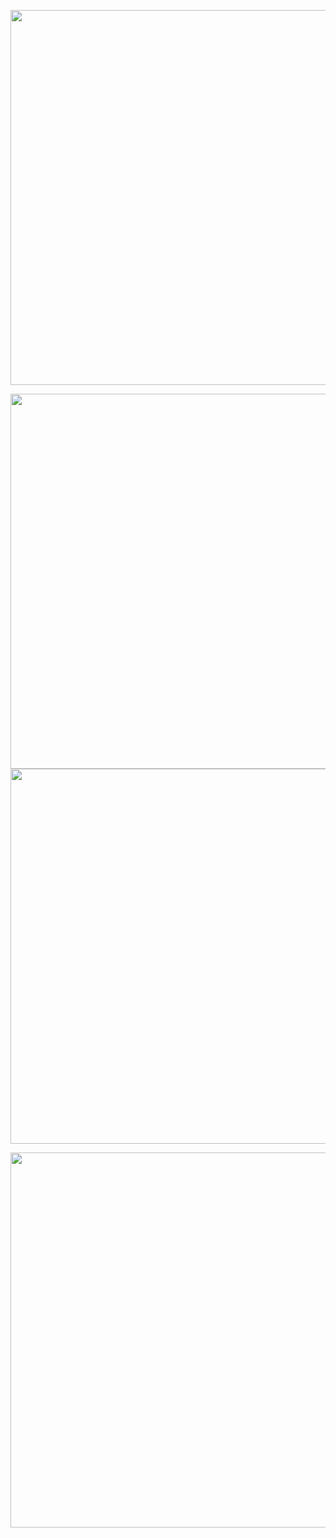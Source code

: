 <p align="center">
    <img width="600" src="https://64.media.tumblr.com/7b9220d92697ed19be2db6a7f573dc7d/456954827ee85a40-e4/s640x960/ddff999ee054f1e484749880066a3f838935835e.pnj" alt="">

</p>
<p align="center">
    <img width="600" src="https://64.media.tumblr.com/96cda73d2bba5c976754733e7105ef36/456954827ee85a40-47/s1280x1920/6d30ded5995024170028d06da5435a566a2f9daa.pnj"


<p align="center">
    <img width="600" src="https://64.media.tumblr.com/525d1fe8e293a7efc4a56ee487b12f56/456954827ee85a40-5a/s640x960/84e3f80bc0619909785cec3de63726a39c7a7771.pnj" alt="">
</p>


<p align="center">
    <img width="600" src="https://64.media.tumblr.com/45f1dbf3a955a0c7ab8822be9c2ce146/456954827ee85a40-61/s640x960/4aac9c2b757d6c96d2b6cccb235fd3ce1becedcb.pnj" alt="">
</p>
